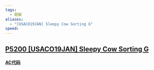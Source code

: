 ```yaml
---
tags:
  - 题解
aliases:
  - "[USACO19JAN] Sleepy Cow Sorting G"
speed:
---
```

## [P5200 \[USACO19JAN\] Sleepy Cow Sorting G](https://www.luogu.com.cn/problem/P5200)



#### [AC代码]()

```cpp

```

